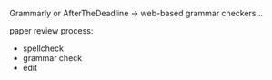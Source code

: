 Grammarly or AfterTheDeadline -> web-based grammar checkers... 

paper review process:
- spellcheck
- grammar check
- edit
